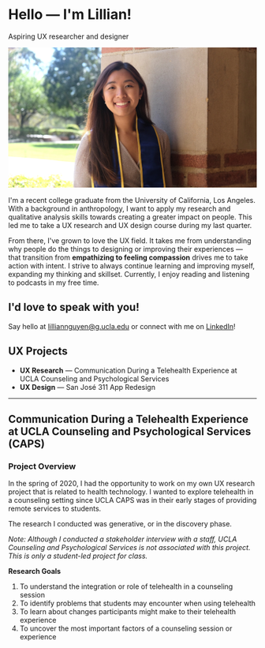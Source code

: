 # Hello — I'm Lillian!
Aspiring UX researcher and designer 

![MyPhoto](MyPhoto.jpg)

I'm a recent college graduate from the University of California, Los Angeles. With a background in anthropology, I want to apply my research and qualitative analysis skills towards creating a greater impact on people. This led me to take a UX research and UX design course during my last quarter.

From there, I've grown to love the UX field. It takes me from understanding why people do the things to designing or improving their experiences — that transition from **empathizing to feeling compassion** drives me to take action with intent. I strive to always continue learning and improving myself, expanding my thinking and skillset. Currently, I enjoy reading and listening to podcasts in my free time. 

## I'd love to speak with you!

Say hello at lilliannguyen@g.ucla.edu or connect with me on [LinkedIn](www.linkedin.com/in/lilliannguyen97)!

## UX Projects
* **UX Research** — Communication During a Telehealth Experience at UCLA Counseling and Psychological Services
* **UX Design** — San José 311 App Redesign
___
## Communication During a Telehealth Experience at UCLA Counseling and Psychological Services (CAPS)

### Project Overview
In the spring of 2020, I had the opportunity to work on my own UX research project that is related to health technology. I wanted to explore telehealth in a counseling setting since UCLA CAPS was in their early stages of providing remote services to students. 

The research I conducted was generative, or in the discovery phase. 

*Note: Although I conducted a stakeholder interview with a staff, UCLA Counseling and Psychological Services is not associated with this project. This is only a student-led project for class.*

**Research Goals**
1. To understand the integration or role of telehealth in a counseling session
1. To identify problems that students may encounter when using telehealth 
1. To learn about changes participants might make to their telehealth experience 
1. To uncover the most important factors of a counseling session or experience






